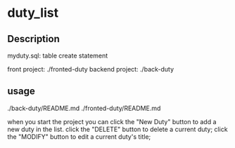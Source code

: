 # duty_list
## Description
myduty.sql:
table create statement

front project:
./fronted-duty
backend project:
./back-duty

## usage
./back-duty/README.md
./fronted-duty/README.md

when you start the project
you can click the "New Duty" button to add a new duty in the list.
click the "DELETE" button to delete a current duty; 
click the "MODIFY" button to edit a current duty's title; 